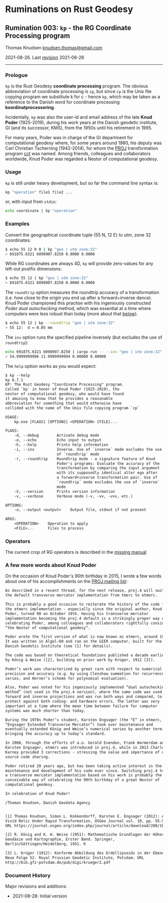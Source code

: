 # Ruminations on Rust Geodesy

## Rumination 003: `kp` - the RG Coordinate Processing program

Thomas Knudsen <knudsen.thomas@gmail.com>

2021-08-26. Last [revision](#document-history) 2021-08-26

---

### Prologue

`kp` is the Rust Geodesy **coordinate processing** program. The obvious abbreviation of coordinate processing is `cp`, but since `cp` is the Unix file copying program we substitute k for c - hence `kp`, which may be taken as a reference to the Danish word for coordinate processing **koordinatprocessering**.

Incidentally, `kp` was also the user-id and email address of the late **Knud Poder** (1925-2019), during his work years at the Danish geodetic institute, GI (and its successor, KMS), from the 1950s until his retirement in 1995.

For many years, Poder was in charge of the GI department for computational geodesy where, for some years around 1980, his deputy was Carl Christian Tscherning (1942-2014), for whom the [PROJ](https::/proj.org) transformation program [cct](https://proj.org/apps/cct.html) was named. Among friends, colleagues and collaborators worldwide, Knud Poder was regarded a Nestor of computational geodesy.

### Usage

`kp` is still under heavy development, but so far the command line syntax is:

```sh
kp "operation" file1 file2 ...
```

or, with input from `stdin`:

```sh
echo coordinate | kp "operation"
```

### Examples

Convert the geographical coordinate tuple (55 N, 12 E) to utm, zone 32 coordinates:

```sh
$ echo 55 12 0 0 | kp "geo | utm zone:32"
> 691875.6321 6098907.8250 0.0000 0.0000
```

While RG coordinates are always 4D, `kp` will provide zero-values for any left-out postfix dimensions:

```sh
$ echo 55 12 | kp "geo | utm zone:32"
> 691875.6321 6098907.8250 0.0000 0.0000
```

The `roundtrip` option measures the roundtrip accuracy of a transformation
(i.e. how close to the origin you end up after a forward+inverse dance). Knud Poder championed this practise with his ingeniously constructed *Poder dual autochecking* method, which was essential at a time where computers were less robust than today (more about that [below](#a-few-more-words-about-knud-poder)).

```sh
$ echo 55 12 | kp --roundtrip "geo | utm zone:32"
> 55 12:  d = 0.05 mm
```

The `inv` option runs the specified pipeline inversely (but excludes the use of `roundtrip`):

```sh
echo 691875.6321 6098907.8250 | cargo run -- --inv "geo | utm zone:32"
> 54.9999999996 11.9999999994 0.00000 0.00000
```

The `help` option works as you would expect:

```txt
$ kp --help
kp 0.7.1
KP: The Rust Geodesy "Coordinate Processing" program.
Called `kp` in honor of Knud Poder (1925-2019), the
nestor of computational geodesy, who would have found
it amusing to know that he provides a reasonable
abbreviation for something that would otherwise have
collided with the name of the Unix file copying program `cp`

USAGE:
    kp.exe [FLAGS] [OPTIONS] <OPERATION> [FILE]...

FLAGS:
    -d, --debug        Activate debug mode
    -e, --echo         Echo input to output
    -h, --help         Prints help information
    -i, --inv          Inverse. Use of `inverse` mode excludes the use
                       of `roundtrip` mode
    -r, --roundtrip    Roundtrip mode - a signature feature of Knud
                       Poder's programs: Evaluate the accuracy of the
                       transformation by comparing the input argument
                       with its supposedly identical alter ego after
                       a forward+inverse transformation pair. Use of
                       `roundtrip` mode excludes the use of `inverse`
                       mode
    -V, --version      Prints version information
    -v, --verbose      Verbose mode (-v, -vv, -vvv, etc.)

OPTIONS:
    -o, --output <output>    Output file, stdout if not present

ARGS:
    <OPERATION>    Operation to apply
    <FILE>...      Files to process
```



### Operators

The current crop of RG operators is described in the [missing manual](/ruminations/002-rumination.md)

### A few more words about Knud Poder

On the occasion of Knud Poder's 90th birthday in 2015, I wrote a few words about one of his accomplishments on the [PROJ mailing list](https://lists.osgeo.org/pipermail/proj/2015-October/006884.html):

```txt
As described in a recent thread, for the next release, proj.4 will switch
the default transverse mercator implementation from tmerc to etmerc.

This is probably a good occasion to reiterate the history of the code for
the etmerc implementation - especially since the original author, Knud
Poder, turned 90 on October 19th. Having his transverse mercator
implementation becoming the proj.4 default is a strikingly proper way of
celebrating Poder, among colleagues and collaborators rightfully considered
“the Nestor of computational geodesy”.

Poder wrote the first version of what is now known as etmerc, around 1961.
It was written in Algol-60 and ran on the GIER computer, built for the
Danish Geodetic Institute (see [1] for details).

The code was based on theoretical foundations published a decade earlier,
by König & Weise ([2], building on prior work by Krüger, 1912 [3]).

Poder’s work was characterized by great care with respect to numerical
precision and accuracy (e.g. by using Clenshaw summation for recurrence
series, and Horner’s scheme for polynomial evaluation).

Also, Poder was noted for his ingeniously implemented “dual autochecking
method” (not used in the proj.4 version), where the same code was used for
forward and inverse projections and was run both ways and compared, to
protect against both coding- and hardware errors. The latter was very
important at a time where the mean time between failure for computer
systems was much shorter than today.

During the 1970s Poder’s student, Karsten Engsager (the “E” in etmerc,
“Engsager Extended Transverse Mercator”) took over maintenance and
eventually extended König and Weise’s numerical series by another term,
bringing the accuracy up to today’s standard.

In 2008, through the efforts of a.o. Gerald Evenden, Frank Warmerdam and
Karsten Engsager, etmerc was introduced in proj.4, while in 2013 Charles
Karney provided 3 corrections - stressing the value and importance of open
source code sharing.

Poder retired 20 years ago, but has been taking active interest in the
maintenance and development of his code ever since. Switching proj.4 to use
a transverse mercator implementation based on his work is probably the best
conceivable way of celebrating the 90th birthday of a great Nestor of
computational geodesy.

In celebration of Knud Poder!

/Thomas Knudsen, Danish Geodata Agency


[1] Thomas Knudsen, Simon L. Kokkendorff, Karsten E. Engsager (2012): A
Vivid Relic Under Rapid Transformation, OSGeo Journal vol. 10, pp. 55-57,
URL https://journal.osgeo.org/index.php/journal/article/download/200/167

[2] R. König and K. H. Weise (1951): Mathematische Grundlagen der Höheren
Geodäsie und Kartographie, Erster Band. Springer,
Berlin/Göttingen/Heidelberg, 1951. K

[3] L. Krüger (1912): Konforme Abbildung des Erdellipsoids in der Ebene.
Neue Folge 52. Royal Prussian Geodetic Institute, Potsdam. URL
http://bib.gfz-potsdam.de/pub/digi/krueger2.pdf
```

### Document History

Major revisions and additions:

- 2021-08-28: Initial version
